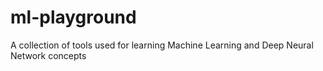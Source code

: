 # ml-playground
A collection of tools used for learning Machine Learning and Deep Neural Network concepts
